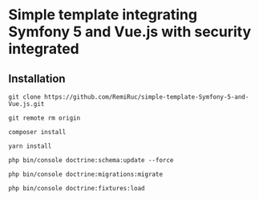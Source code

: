 # Simple template integrating Symfony 5 and Vue.js with security integrated
## Installation
```
git clone https://github.com/RemiRuc/simple-template-Symfony-5-and-Vue.js.git

git remote rm origin

composer install

yarn install

php bin/console doctrine:schema:update --force

php bin/console doctrine:migrations:migrate

php bin/console doctrine:fixtures:load
